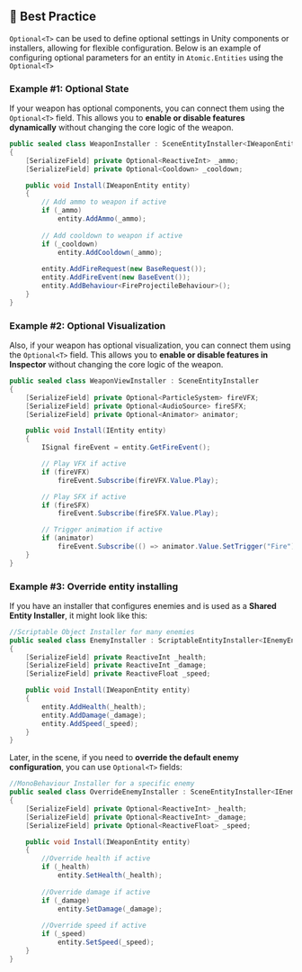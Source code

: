 
## 📌 Best Practice

`Optional<T>` can be used to define optional settings in Unity components or installers, allowing for flexible
configuration. Below is an example of configuring optional parameters for an entity in `Atomic.Entities` using the `Optional<T>`

### Example #1: Optional State

If your weapon has optional components, you can connect them using the `Optional<T>` field. This allows you to **enable
or disable features dynamically** without changing the core logic of the weapon.

```csharp
public sealed class WeaponInstaller : SceneEntityInstaller<IWeaponEntity>
{
    [SerializeField] private Optional<ReactiveInt> _ammo;
    [SerializeField] private Optional<Cooldown> _cooldown;

    public void Install(IWeaponEntity entity)
    {
        // Add ammo to weapon if active
        if (_ammo)
            entity.AddAmmo(_ammo);
        
        // Add cooldown to weapon if active
        if (_cooldown)
            entity.AddCooldown(_ammo);
        
        entity.AddFireRequest(new BaseRequest());
        entity.AddFireEvent(new BaseEvent());
        entity.AddBehaviour<FireProjectileBehaviour>();
    }
}
```

### Example #2: Optional Visualization

Also, if your weapon has optional visualization, you can connect them using the `Optional<T>` field. This allows you to
**enable or disable features in Inspector** without changing the core logic of the weapon.

```csharp
public sealed class WeaponViewInstaller : SceneEntityInstaller
{
    [SerializeField] private Optional<ParticleSystem> fireVFX;
    [SerializeField] private Optional<AudioSource> fireSFX;
    [SerializeField] private Optional<Animator> animator;

    public void Install(IEntity entity)
    {
        ISignal fireEvent = entity.GetFireEvent();

        // Play VFX if active
        if (fireVFX)
            fireEvent.Subscribe(fireVFX.Value.Play);

        // Play SFX if active
        if (fireSFX)
            fireEvent.Subscribe(fireSFX.Value.Play);

        // Trigger animation if active
        if (animator)
            fireEvent.Subscribe(() => animator.Value.SetTrigger("Fire"));
    }
}
```

### Example #3: Override entity installing

If you have an installer that configures enemies and is used as a **Shared Entity Installer**, it might look like this:

```csharp
//Scriptable Object Installer for many enemies
public sealed class EnemyInstaller : ScriptableEntityInstaller<IEnemyEntity>
{
    [SerializeField] private ReactiveInt _health;
    [SerializeField] private ReactiveInt _damage;
    [SerializeField] private ReactiveFloat _speed;

    public void Install(IWeaponEntity entity)
    {
        entity.AddHealth(_health);
        entity.AddDamage(_damage);
        entity.AddSpeed(_speed);
    }
}
```

Later, in the scene, if you need to **override the default enemy configuration**, you can use `Optional<T>` fields:

```csharp
//MonoBehaviour Installer for a specific enemy
public sealed class OverrideEnemyInstaller : SceneEntityInstaller<IEnemyEntity>
{
    [SerializeField] private Optional<ReactiveInt> _health;
    [SerializeField] private Optional<ReactiveInt> _damage;
    [SerializeField] private Optional<ReactiveFloat> _speed;

    public void Install(IWeaponEntity entity)
    {
        //Override health if active
        if (_health)
            entity.SetHealth(_health);
        
        //Override damage if active
        if (_damage)
            entity.SetDamage(_damage);
        
        //Override speed if active
        if (_speed)
            entity.SetSpeed(_speed);
    }
}
```
